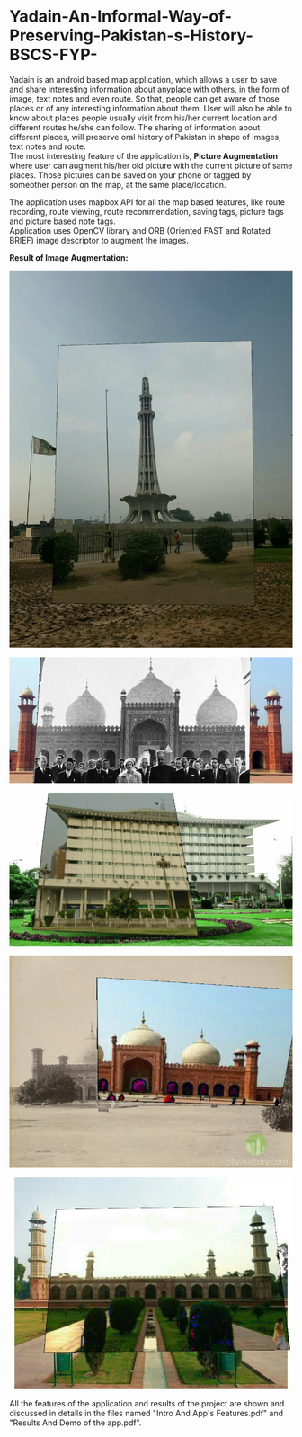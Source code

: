# Yadain-An-Informal-Way-of-Preserving-Pakistan-s-History-BSCS-FYP-
Yadain is an android based map application, which allows a user to save and share interesting information about anyplace with others, in the form of image, text notes and even route. So that, people can get aware of those places or of any interesting information about them. User will also be able to know about places people usually visit from his/her current location and different routes he/she can follow. The sharing of information about different places, will preserve oral history of Pakistan in shape of images, text notes and route.\
The most interesting feature of the application is, **Picture Augmentation** where user can augment his/her old picture with the current picture of same places. Those pictures can be saved on your phone or tagged by someother person on the map, at the same place/location.

The application uses mapbox API for all the map based features, like route recording, route viewing, route recommendation, saving tags, picture tags and picture based note tags.\
Application uses OpenCV library and ORB (Oriented FAST and Rotated BRIEF) image descriptor to augment the images.

**Result of Image Augmentation:**

![alt text](https://github.com/WaizKhan7/Yadain-An-Informal-Way-of-Preserving-Pakistan-s-History-BSCS-FYP-/blob/main/images/Yadain_20190518162519.jpeg?raw=true)

![alt text](https://github.com/WaizKhan7/Yadain-An-Informal-Way-of-Preserving-Pakistan-s-History-BSCS-FYP-/blob/main/images/Yadain_20190624123027.jpeg?raw=true)

![alt text](https://github.com/WaizKhan7/Yadain-An-Informal-Way-of-Preserving-Pakistan-s-History-BSCS-FYP-/blob/main/images/Yadain_20190706154221.jpeg?raw=true)

![alt text](https://github.com/WaizKhan7/Yadain-An-Informal-Way-of-Preserving-Pakistan-s-History-BSCS-FYP-/blob/main/images/Yadain_20190706152731.jpeg?raw=true)

![alt text](https://github.com/WaizKhan7/Yadain-An-Informal-Way-of-Preserving-Pakistan-s-History-BSCS-FYP-/blob/main/images/Yadain_20190706150704.jpeg?raw=true)

All the features of the application and results of the project are shown and discussed in details in the files named "Intro And App's Features.pdf" and "Results And Demo of the app.pdf".
